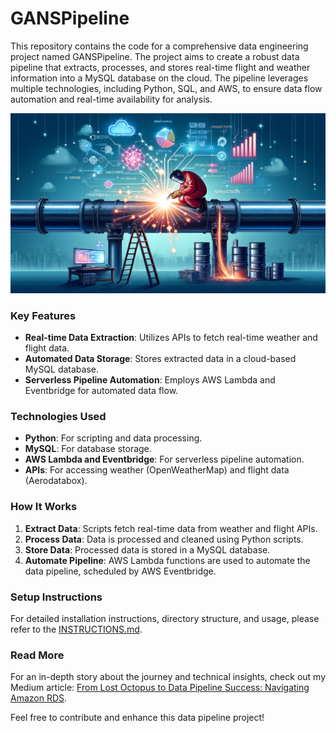 # GANSPipeline

This repository contains the code for a comprehensive data engineering project named GANSPipeline. The project aims to create a robust data pipeline that extracts, processes, and stores real-time flight and weather information into a MySQL database on the cloud. The pipeline leverages multiple technologies, including Python, SQL, and AWS, to ensure data flow automation and real-time availability for analysis.

![Pipeline Overview](images/pipeline_overview.png)

### Key Features

- **Real-time Data Extraction**: Utilizes APIs to fetch real-time weather and flight data.
- **Automated Data Storage**: Stores extracted data in a cloud-based MySQL database.
- **Serverless Pipeline Automation**: Employs AWS Lambda and Eventbridge for automated data flow.

### Technologies Used

- **Python**: For scripting and data processing.
- **MySQL**: For database storage.
- **AWS Lambda and Eventbridge**: For serverless pipeline automation.
- **APIs**: For accessing weather (OpenWeatherMap) and flight data (Aerodatabox).

### How It Works

1. **Extract Data**: Scripts fetch real-time data from weather and flight APIs.
2. **Process Data**: Data is processed and cleaned using Python scripts.
3. **Store Data**: Processed data is stored in a MySQL database.
4. **Automate Pipeline**: AWS Lambda functions are used to automate the data pipeline, scheduled by AWS Eventbridge.

### Setup Instructions

For detailed installation instructions, directory structure, and usage, please refer to the [INSTRUCTIONS.md](INSTRUCTIONS.md).


### Read More

For an in-depth story about the journey and technical insights, check out my Medium article: [From Lost Octopus to Data Pipeline Success: Navigating Amazon RDS]([https://medium.com/@vincegalodk/from-lost-octopus-to-data-pipeline-success-navigating-amazon-rds-37412eedc7bd]).

Feel free to contribute and enhance this data pipeline project!
